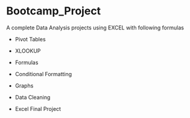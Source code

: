 # Bootcamp_Project


A complete Data Analysis projects using EXCEL with following formulas 


- Pivot Tables


- XLOOKUP


- Formulas


- Conditional Formatting


- Graphs


- Data Cleaning


- Excel Final Project




